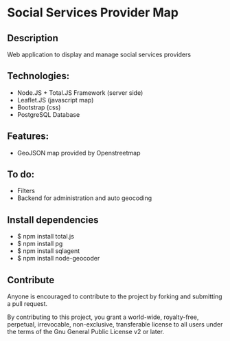 # Social Services Provider Map 

## Description

Web application to display and manage social services providers 

## Technologies:
- Node.JS + Total.JS Framework (server side)
- Leaflet.JS (javascript map)
- Bootstrap (css)
- PostgreSQL Database
 
## Features:
 - GeoJSON map provided by Openstreetmap

## To do:

- Filters
- Backend for administration and auto geocoding 

## Install dependencies

- $ npm install total.js
- $ npm install pg
- $ npm install sqlagent
- $ npm install node-geocoder

## Contribute
Anyone is encouraged to contribute to the project by forking and submitting a pull request.

By contributing to this project, you grant a world-wide, royalty-free, perpetual, irrevocable, non-exclusive, transferable license to all users under the terms of the Gnu General Public License v2 or later.
